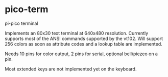 # pico-term
pi-pico terminal

Implements an 80x30 text terminal at 640x480 resolution. Currently supports most of the ANSI commands supported by the vt102. 
Will support 256 colors as soon as attribute codes and a lookup table are implemented.

Needs 10 pins for color output, 2 pins for serial, optional bell/piezeo on a pin. 

Most extended keys are not implemented yet on the keyboard. 

